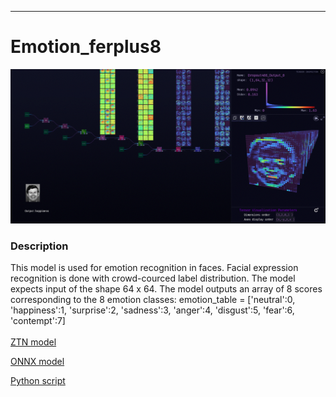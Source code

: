 ***

# **Emotion_ferplus8**

<img src="emotion_ferplus8.gif">

### Description

This model is used for emotion recognition in faces. Facial expression recognition is done with crowd-courced label distribution. The model expects input of the shape 64 x 64. The model outputs an array of 8 scores corresponding to the 8 emotion classes:
emotion_table = ['neutral':0, 'happiness':1, 'surprise':2, 'sadness':3, 'anger':4, 'disgust':5, 'fear':6, 'contempt':7]
<br /><br />
[ZTN model](ztn/emotion_ferplus8.ztn)

[ONNX model](emotion-ferplus-8.onnx)

[Python script](emotion_ferplus8.py)
<br /><br />
